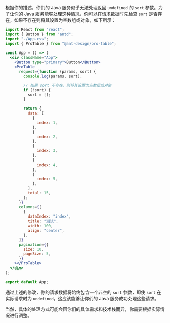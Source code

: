 根据你的描述，你们的 Java 服务似乎无法处理返回 `undefined` 的 `sort` 参数。为了让你的 Java 服务能够处理这种情况，你可以在请求数据时先检查 `sort` 是否存在，如果不存在则将其设置为空数组或对象，如下所示：

```jsx
import React from "react";
import { Button } from "antd";
import "./App.css";
import { ProTable } from "@ant-design/pro-table";

const App = () => (
  <div className="App">
    <Button type="primary">Button</Button>
    <ProTable
      request={function (params, sort) {
        console.log(params, sort);

        // 如果 sort 不存在，则将其设置为空数组或对象
        if (!sort) {
          sort = [];
        }

        return {
          data: [
            {
              index: 1,
            },
            {
              index: 2,
            },
            {
              index: 3,
            },
            {
              index: 4,
            },
            {
              index: 5,
            },
          ],
          total: 15,
        };
      }}
      columns={[
        {
          dataIndex: "index",
          title: "测试",
          width: 100,
          align: "center",
        },
      ]}
      pagination={{
        size: 10,
        pageSize: 5,
      }}
    ></ProTable>
  </div>
);

export default App;
```

通过上述的修改，你的请求数据将始终包含一个非空的 `sort` 参数，即使 `sort` 在实际请求时为 `undefined`。这应该能够让你们的 Java 服务成功处理这些请求。

当然，具体的处理方式可能会因你们的具体需求和技术栈而异，你需要根据实际情况进行调整。
